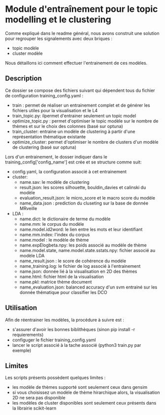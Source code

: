 Module d'entraînement pour le topic modelling et le clustering
==============================================================
 Comme expliqué dans le readme général, nous avons construit une solution pour regrouper les signalements avec deux briques :
 - topic modèle
 - cluster modèle

 Nous détaillons ici comment effectuer l'entrainement de ces modèles.

Description
-----------
Ce dossier se compose des fichiers suivant qui dépendent tous du fichier de configuration training_config.yaml :
- train : permet de réaliser un entrainement complet et de générer les fichiers utiles pour la visualisation et le L4
- train_topic.py: ilpermet d'entrainer seulement un topic model 
- optimize_topic.py : permet d'optimiser le topic modèle sur le nombre de thèmes et sur le choix des colonnes (basé sur optuna)
- train_cluster: entraine un modèle de clustering à partir d'une représentation thématique existante
- optimize_cluster: permet d'optimiser le nombre de clusters d'un modèle de clustering (basé sur optuna)

Lors d'un entrainement, le dosser indiquer dans le training_config['config_name'] est crée et se structure comme suit:
- config.yaml, la configuration associé à cet entrainement
- cluster:
    - name.sav: le modèle de clustering
    - result.json: les scores silhouette, bouldin_davies et calinski du modèle
    - evaluation_result.json: le micro_score et le macro score du modèle
    - name_data.json : prediction du cluseting sur la base de donnée MRveille
- LDA :
    - name.dict: le dictionaire de terme du modèle
    - name.mm: le corpus du modèle
    - name.model.id2word: le lien entre les mots et leur identifiant
    - name.mm.index: l'index du corpus
    - name.model : le modèle de thème
    - name.expElogbeta.npy: les poids associé au modèle de thème
    - name.model.state, name.model.state.sstats.npy: fichier associé au modèle LDA
    - name_result.json : le score  de cohérence du modèle
    - name_training.log: le fichier de log associé à l'entrainement
    - name.json: donnée lié à la visualisation en 2D des thèmes
    - name.html: fichier html de la visualisation
    - name.pkl: matrice thème document
    - name_evaluation.json: balanced accuracy d'un svm entrainé sur les donnée thématique pour classifier les DCO

Utilisation
-----------
Afin de réentrainer les modèles, la procédure à suivre est :
 - s'assurer d'avoir les bonnes biblithèques (sinon pip install -r requierements)
 - configuger le fichier training_config.yaml
 - lancer le script associé à la tache associé (python3 train.py par exemple)


Limites
------
Les scripts présents possèdent quelques limites :
- les modèle de thèmes supporté sont seulement ceux dans gensim
- si vous choisissez un modèle de thème hirarchique alors, la visualisation 2D ne sera pas disponible
- les modèles de cluster disponibles sont seulement ceux présents dans la librairie scikit-learn


